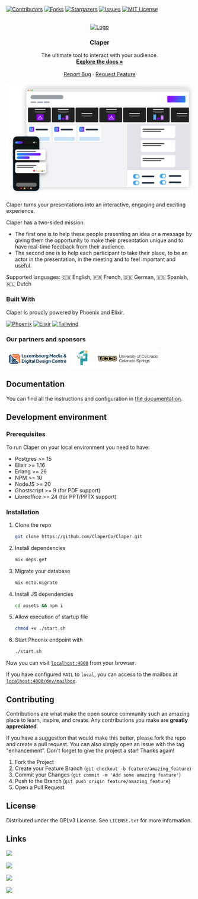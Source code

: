 [![Contributors][contributors-shield]][contributors-url]
[![Forks][forks-shield]][forks-url]
[![Stargazers][stars-shield]][stars-url]
[![Issues][issues-shield]][issues-url]
[![MIT License][license-shield]][license-url]

<!-- PROJECT LOGO -->
<br />
<div align="center">
  <a href="https://github.com/ClaperCo/Claper">
    <img src="priv/static/images/logo.png" alt="Logo" >
  </a>

  <h3 align="center">Claper</h3>

  <p align="center">
    The ultimate tool to interact with your audience.
    <br />
    <a href="https://docs.claper.co"><strong>Explore the docs »</strong></a>
    <br />
    <br />
    <a href="https://github.com/ClaperCo/Claper/issues">Report Bug</a>
    ·
    <a href="https://github.com/ClaperCo/Claper/issues">Request Feature</a>
  </p>
</div>

[![Product Name Screen Shot][product-screenshot]](https://claper.co)

Claper turns your presentations into an interactive, engaging and exciting experience.

Claper has a two-sided mission:

- The first one is to help these people presenting an idea or a message by giving them the opportunity to make their presentation unique and to have real-time feedback from their audience.
- The second one is to help each participant to take their place, to be an actor in the presentation, in the meeting and to feel important and useful.

Supported languages: 🇬🇧 English, 🇫🇷 French, 🇩🇪 German, 🇪🇸 Spanish, 🇳🇱 Dutch

### Built With

Claper is proudly powered by Phoenix and Elixir.

[![Phoenix][Phoenix]][Phoenix-url] [![Elixir][Elixir]][Elixir-url] [![Tailwind][Tailwind]][Tailwind-url]

### Our partners and sponsors

<a href="https://www.lmddc.lu/"><img src="priv/static/images/partners/lmddc.png" alt="LMDDC" height="50"></a>
<a href="https://www.pixilearn.fr/en/"><img src="priv/static/images/partners/pixilearn.png" alt="Pixilearn" height="50"></a>
<a href="https://www.uccs.edu/"><img src="priv/static/images/partners/uccs.png" alt="UCCS" height="50"></a>

## Documentation

You can find all the instructions and configuration in [the documentation](https://docs.claper.co/).

## Development environment

### Prerequisites

To run Claper on your local environment you need to have:

- Postgres >= 15
- Elixir >= 1.16
- Erlang >= 26
- NPM >= 10
- NodeJS >= 20
- Ghostscript >= 9 (for PDF support)
- Libreoffice >= 24 (for PPT/PPTX support)

### Installation

1. Clone the repo
   ```sh
   git clone https://github.com/ClaperCo/Claper.git
   ```
2. Install dependencies
   ```sh
   mix deps.get
   ```
3. Migrate your database
   ```sh
   mix ecto.migrate
   ```
4. Install JS dependencies
   ```sh
   cd assets && npm i
   ```
5. Allow execution of startup file
   ```sh
   chmod +x ./start.sh
   ```
6. Start Phoenix endpoint with
   ```sh
   ./start.sh
   ```

Now you can visit [`localhost:4000`](http://localhost:4000) from your browser.

If you have configured `MAIL` to `local`, you can access to the mailbox at [`localhost:4000/dev/mailbox`](http://localhost:4000/dev/mailbox).

## Contributing

Contributions are what make the open source community such an amazing place to learn, inspire, and create. Any contributions you make are **greatly appreciated**.

If you have a suggestion that would make this better, please fork the repo and create a pull request. You can also simply open an issue with the tag "enhancement".
Don't forget to give the project a star! Thanks again!

1. Fork the Project
2. Create your Feature Branch (`git checkout -b feature/amazing_feature`)
3. Commit your Changes (`git commit -m 'Add some amazing feature'`)
4. Push to the Branch (`git push origin feature/amazing_feature`)
5. Open a Pull Request

<!-- LICENSE -->

## License

Distributed under the GPLv3 License. See `LICENSE.txt` for more information.

<!-- CONTACT -->

## Links

[![](https://img.shields.io/badge/ClaperCo/Claper-000000?style=for-the-badge&logo=Github&logoColor=white)](https://github.com/ClaperCo/Claper)

[![](https://img.shields.io/badge/Discord-5052db?style=for-the-badge&logo=Discord&logoColor=white)](https://discord.gg/M7ejVaC9gA)

[![](https://img.shields.io/badge//r/claper-ed491a?style=for-the-badge&logo=Reddit&logoColor=white)](https://reddit.com/r/claper)

[![](<https://img.shields.io/badge/Alex_Lion_(Founder)-000000?style=for-the-badge&logo=x&logoColor=white>)](https://x.com/alxlion_)

<!-- MARKDOWN LINKS & IMAGES -->
<!-- https://www.markdownguide.org/basic-syntax/#reference-style-links -->

[contributors-shield]: https://img.shields.io/github/contributors/ClaperCo/Claper.svg?style=for-the-badge
[contributors-url]: https://github.com/ClaperCo/Claper/graphs/contributors
[forks-shield]: https://img.shields.io/github/forks/ClaperCo/Claper.svg?style=for-the-badge
[forks-url]: https://github.com/ClaperCo/Claper/network/members
[stars-shield]: https://img.shields.io/github/stars/ClaperCo/Claper.svg?style=for-the-badge
[stars-url]: https://github.com/ClaperCo/Claper/stargazers
[issues-shield]: https://img.shields.io/github/issues/ClaperCo/Claper.svg?style=for-the-badge
[issues-url]: https://github.com/ClaperCo/Claper/issues
[license-shield]: https://img.shields.io/github/license/ClaperCo/Claper.svg?style=for-the-badge
[license-url]: https://github.com/ClaperCo/Claper/blob/master/LICENSE.txt
[product-screenshot]: /priv/static/images/preview.png
[Elixir]: https://img.shields.io/badge/elixir-4B275F?style=for-the-badge&logo=elixir&logoColor=white
[Elixir-url]: https://elixir-lang.org/
[Tailwind]: https://img.shields.io/badge/tailwind-06B6D4?style=for-the-badge&logo=tailwindcss&logoColor=white
[Tailwind-url]: https://tailwindcss.com/
[Phoenix]: https://img.shields.io/badge/phoenix-f35424?style=for-the-badge&logo=&logoColor=white
[Phoenix-url]: https://www.phoenixframework.org/
[lmddc-logo]: /priv/static/images/partners/lmddc.png
[pixilearn-logo]: /priv/static/images/partners/pixilearn.png
[uccs-logo]: /priv/static/images/partners/uccs.png
